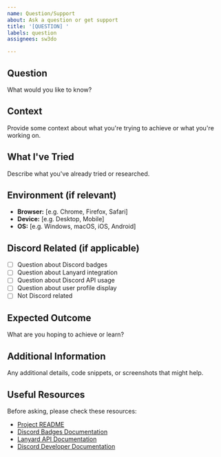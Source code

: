 ```yaml
---
name: Question/Support
about: Ask a question or get support
title: '[QUESTION] '
labels: question
assignees: sw3do

---
```


## Question
What would you like to know?

## Context
Provide some context about what you're trying to achieve or what you're working on.

## What I've Tried
Describe what you've already tried or researched.

## Environment (if relevant)
- **Browser:** [e.g. Chrome, Firefox, Safari]
- **Device:** [e.g. Desktop, Mobile]
- **OS:** [e.g. Windows, macOS, iOS, Android]

## Discord Related (if applicable)
- [ ] Question about Discord badges
- [ ] Question about Lanyard integration
- [ ] Question about Discord API usage
- [ ] Question about user profile display
- [ ] Not Discord related

## Expected Outcome
What are you hoping to achieve or learn?

## Additional Information
Any additional details, code snippets, or screenshots that might help.

## Useful Resources
Before asking, please check these resources:
- [Project README](https://github.com/sw3do/discord.id-rewritten/blob/main/README.md)
- [Discord Badges Documentation](https://github.com/mezotv/discord-badges)
- [Lanyard API Documentation](https://github.com/Phineas/lanyard)
- [Discord Developer Documentation](https://discord.com/developers/docs)
